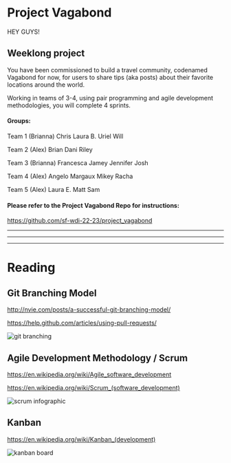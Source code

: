 # Project Vagabond

HEY GUYS!

## Weeklong project

You have been commissioned to build a travel community, codenamed Vagabond for now, for users to share tips (aka posts) about their favorite locations around the world.

Working in teams of 3-4, using pair programming and agile development methodologies, you will complete 4 sprints.

#### Groups:

Team 1 (Brianna)
Chris
Laura B.
Uriel
Will

Team 2 (Alex)
Brian
Dani
Riley

Team 3 (Brianna)
Francesca
Jamey
Jennifer
Josh

Team 4 (Alex)
Angelo
Margaux
Mikey
Racha

Team 5 (Alex)
Laura E.
Matt
Sam


#### Please refer to the Project Vagabond Repo for instructions:
https://github.com/sf-wdi-22-23/project_vagabond


---
---
---


# Reading

## Git Branching Model
http://nvie.com/posts/a-successful-git-branching-model/

https://help.github.com/articles/using-pull-requests/

![git branching](http://nvie.com/img/git-model@2x.png)


## Agile Development Methodology / Scrum
https://en.wikipedia.org/wiki/Agile_software_development

https://en.wikipedia.org/wiki/Scrum_(software_development)

![scrum infographic](https://www.maxxor.com/images/Scrum.jpg)

## Kanban
https://en.wikipedia.org/wiki/Kanban_(development)

![kanban board](http://leankit.com/kanban/kanban-board/simple-physical-board-w-card-types-e87dbe30.png)
